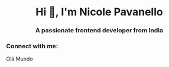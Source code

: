 <h1 align="center">Hi 👋, I'm Nicole Pavanello</h1>
<h3 align="center">A passionate frontend developer from India</h3>

<h3 align="left">Connect with me:</h3>
<p align="left">
</p>

Olá Mundo
